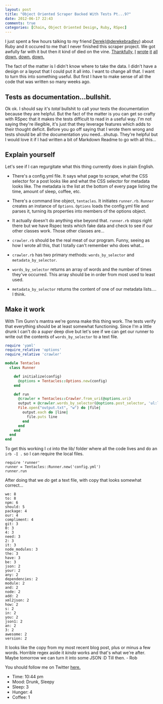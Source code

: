 ```yaml
---
layout: post
title: "Object Oriented Scraper Backed With Tests Pt...9?"
date: 2012-06-17 22:43
comments: true
categories: [Chain, Object Oriented Design, Ruby, RSpec]
---
```


I just spent a few hours talking to my friend [Derek](http://derekbradley.com/)([@derekebradley](https://twitter.com/#!/derekebradley)) about Ruby and it occured to me that I never finished this scraper project. We got awfully far with it but then it kind of died on the vine. [Thankfully,](http://robdodson.me/blog/2012/05/06/object-oriented-scraper-backed-with-tests/) [I](http://robdodson.me/blog/2012/05/07/object-oriented-scraper-backed-with-tests-pt-2/) [wrote](http://robdodson.me/blog/2012/05/08/object-oriented-scraper-backed-with-tests-pt-3/) [it](http://robdodson.me/blog/2012/05/11/object-oriented-scraper-backed-with-tests-pt-4/) [all](http://robdodson.me/blog/2012/05/12/object-oriented-scraper-backed-with-tests-pt-5/) [down.](http://robdodson.me/blog/2012/05/13/object-oriented-scraper-backed-with-tests-pt-6/) [down.](http://robdodson.me/blog/2012/05/15/object-oriented-scraper-backed-with-tests-pt-7/) [down.](http://robdodson.me/blog/2012/05/16/object-oriented-scraper-backed-with-tests-pt-8/)

The fact of the matter is I didn't know where to take the data. I didn't have a design or a layout that I could put it all into. I want to change all that. I want to turn this into something useful. But first I have to make sense of all the code that was written so many weeks ago.

## Tests as documentation...bullshit.

Ok ok. I should say it's *total* bullshit to call your tests the documentation because they are helpful. But the fact of the matter is you can get so crafty with RSpec that it makes the tests difficult to read in a useful way. I'm not saying they're illegible, it's just that they leverage features which adds to their thought deficit. Before you go off saying that I wrote them wrong and tests should be all the documentation you need...shutup. They're helpful but I would love it if I had written a bit of Markdown Readme to go with all this...

## Explain yourself

Let's see if I can regurgitate what this thing currently does in plain English.

- There's a config.yml file. It says what page to scrape, what the CSS selector for a post looks like and what the CSS selector for metadata looks like. The metadata is the list at the bottom of every page listing the time, amount of sleep, coffee, etc.

- There's a command line object, `tentacles`. It initiates `runner.rb`. `Runner` creates an instance of `Options`. `Options` loads the config.yml file and parses it, turning its properties into members of the options object.

- It actually doesn't do anything else beyond that. `runner.rb` stops right there but we have Rspec tests which fake data and check to see if our other classes work. Those other classes are...

- `crawler.rb` should be the real meat of our program. Funny, seeing as how I wrote all this, that I totally can't remember who does what...

- `crawler.rb` has two primary methods: `words_by_selector` and `metadata_by_selector`.

- `words_by_selector` returns an array of words and the number of times they've occurred. This array should be in order from most used to least used.

- `metadata_by_selector` returns the content of one of our metadata lists.... I think.

## Make it work

With Tim Gunn's mantra we're gonna make this thing work. The tests verify that everything should be at least somewhat functioning. Since I'm a little drunk I can't do a *super* deep dive but let's see if we can get our runner to write out the contents of `words_by_selector` to a text file.

``` ruby runner.rb
require 'yaml'
require_relative 'options'
require_relative 'crawler'

module Tentacles
  class Runner

    def initialize(config)
      @options = Tentacles::Options.new(config)
    end

    def run      
      @crawler = Tentacles::Crawler.from_uri(@options.uri)
      output = @crawler.words_by_selector(@options.post_selector, 'ul:last-child')
      File.open("output.txt", "w") do |file|
        output.each do |line|
          file.puts line
        end
      end
    end
  end
end
```

To get this working I `cd` into the lib/ folder where all the code lives and do an `irb -I .` so I can require the local files.

```
require 'runner'
runner = Tentacles::Runner.new('config.yml')
runner.run
```

After doing that we *do* get a text file, with copy that looks somewhat correct...

```
we: 8
to: 8
npm: 6
should: 5
package: 4
our: 4
compliment: 4
git: 3
0: 3
4: 3
need: 3
2: 3
it: 3
node_modules: 3
the: 3
have: 3
be: 3
json: 2
your: 2
any: 2
dependencies: 2
module: 2
and: 2
node: 2
add: 2
xml2json: 2
how: 2
s: 2
in: 2
you: 2
json1: 2
an: 2
3: 2
awesome: 2
version: 2
```

It looks like the copy from my most recent blog post, plus or minus a few words. Horrible regex aside it *kinda* works and that's what we're after. Maybe tomorrow we can turn it into some JSON :D Till then. - Rob

You should follow me on Twitter [here.](http://twitter.com/rob_dodson)

- Time: 10:44 pm
- Mood: Drunk, Sleepy
- Sleep: 3
- Hunger: 4
- Coffee: 1



